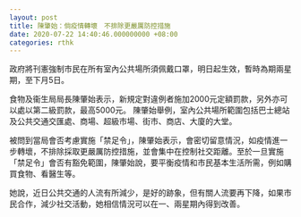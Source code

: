 ```yaml
---
layout: post
title: 陳肇始：倘疫情轉壞　不排除更嚴厲防控措施
date: 2020-07-22 14:40:46.000000000 +08:00
categories: rthk
---
```


政府將刊憲強制市民在所有室內公共場所須佩戴口罩，明日起生效，暫時為期兩星期，至下月5日。

食物及衞生局局長陳肇始表示，新規定對違例者施加2000元定額罰款，另外亦可以處以第二級罰款，最高5000元。 陳肇始舉例，室內公共場所範圍包括巴士總站及公共交通交匯處、商場、超級市場、街市、商店、大廈的大堂。

被問到當局會否考慮實施「禁足令」，陳肇始表示，會密切留意情況，如疫情進一步轉壞，不排除採取更嚴厲防控措施，並會集中在控制社交距離。至於一旦實施「禁足令」會否有豁免範圍，陳肇始說，要平衡疫情和市民基本生活所需，例如購買食物、看醫生等。

她說，近日公共交通的人流有所減少，是好的跡象，但有關人流要再下降，如果市民合作，減少社交活動，她相信情況可以在一、兩星期內得到改善。
